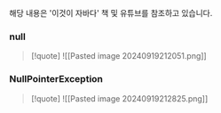 
해당 내용은 '이것이 자바다' 책 및 유튜브를 참조하고 있습니다.

### null
>[!quote]
>![[Pasted image 20240919212051.png]]


### NullPointerException
>[!quote]
>![[Pasted image 20240919212825.png]]

